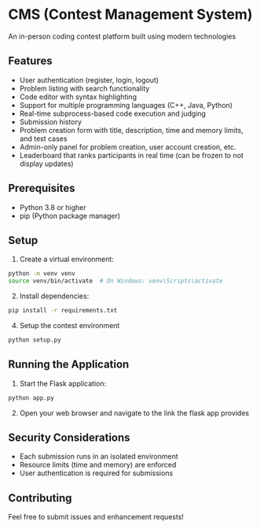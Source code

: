 # CMS (Contest Management System)

An in-person coding contest platform built using modern technologies

## Features

- User authentication (register, login, logout)
- Problem listing with search functionality
- Code editor with syntax highlighting
- Support for multiple programming languages (C++, Java, Python)
- Real-time subprocess-based code execution and judging
- Submission history
- Problem creation form with title, description, time and memory limits, and test cases
- Admin-only panel for problem creation, user account creation, etc.
- Leaderboard that ranks participants in real time (can be frozen to not display updates)

## Prerequisites

- Python 3.8 or higher
- pip (Python package manager)

## Setup

1. Create a virtual environment:
```bash
python -m venv venv
source venv/bin/activate  # On Windows: venv\Scripts\activate
```

2. Install dependencies:
```bash
pip install -r requirements.txt
```

4. Setup the contest environment
```bash
python setup.py
```

## Running the Application

1. Start the Flask application:
```bash
python app.py
```

2. Open your web browser and navigate to the link the flask app provides

## Security Considerations

- Each submission runs in an isolated environment
- Resource limits (time and memory) are enforced
- User authentication is required for submissions

## Contributing

Feel free to submit issues and enhancement requests! 
